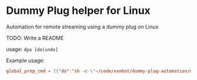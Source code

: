 # Dummy Plug helper for Linux

Automation for remote streaming using a dummy plug on Linux

TODO: Write a README

usage: `dpa [do|undo]`

Example usage:

```sunshine.conf
global_prep_cmd = [{"do":"sh -c \"~/code/xenhat/dummy-plug-automation/dpa do\"","undo":"sh -c \"~/code/xenhat/dummy-plug-automation/dpa undo\""}]
```
